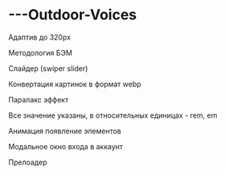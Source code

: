 # ---Outdoor-Voices

Адаптив до 320px

Методология БЭМ

Слайдер (swiper slider)

Конвертация картинок в формат webp

Паралакс эффект

Все значение указаны, в относительных единицах - rem, em

Анимация появление элементов

Модальное окно входа в аккаунт

Прелоадер
